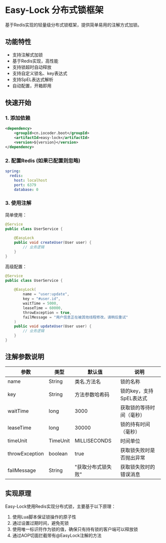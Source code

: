 # Easy-Lock 分布式锁框架

基于Redis实现的轻量级分布式锁框架，提供简单易用的注解方式加锁。

## 功能特性

- 支持注解式加锁
- 基于Redis实现，高性能
- 支持锁超时自动释放
- 支持自定义锁名、key表达式
- 支持SpEL表达式解析
- 自动配置，开箱即用

## 快速开始

### 1. 添加依赖

```xml
<dependency>
    <groupId>cn.iocoder.boot</groupId>
    <artifactId>easy-lock</artifactId>
    <version>${version}</version>
</dependency>
```

### 2. 配置Redis (如果已配置则忽略)

```yaml
spring:
  redis:
    host: localhost
    port: 6379
    database: 0
```

### 3. 使用注解

简单使用：

```java
@Service
public class UserService {
    
    @EasyLock
    public void createUser(User user) {
        // 业务逻辑
    }
}
```

高级配置：

```java
@Service
public class UserService {
    
    @EasyLock(
        name = "user:update", 
        key = "#user.id",
        waitTime = 5000, 
        leaseTime = 60000,
        throwException = true,
        failMessage = "用户信息正在被其他线程修改，请稍后重试"
    )
    public void updateUser(User user) {
        // 业务逻辑
    }
}
```

## 注解参数说明

| 参数           | 类型     | 默认值             | 说明                     |
| -------------- | -------- | ------------------ | ------------------------ |
| name           | String   | 类名.方法名        | 锁的名称                 |
| key            | String   | 方法参数哈希码     | 锁的key，支持SpEL表达式  |
| waitTime       | long     | 3000               | 获取锁的等待时间（毫秒） |
| leaseTime      | long     | 30000              | 锁的持有时间（毫秒）     |
| timeUnit       | TimeUnit | MILLISECONDS       | 时间单位                 |
| throwException | boolean  | true               | 获取锁失败时是否抛出异常 |
| failMessage    | String   | "获取分布式锁失败" | 获取锁失败时的错误消息   |

## 实现原理

Easy-Lock使用Redis实现分布式锁，主要基于以下原理：

1. 使用Lua脚本保证锁操作的原子性
2. 通过设置过期时间，避免死锁
3. 使用唯一标识符作为锁的值，确保只有持有锁的客户端可以释放锁
4. 通过AOP切面拦截带有@EasyLock注解的方法 